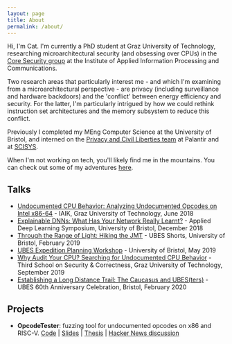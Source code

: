 ```yaml
---
layout: page
title: About
permalink: /about/
---
```


Hi, I'm Cat. I'm currently a PhD student at Graz University of Technology, researching microarchitectural security (and obsessing over CPUs) in the [Core Security group](https://www.iaik.tugraz.at/research-area/securesystems/) at the Institute of Applied Information Processing and Communications.

Two research areas that particularly interest me - and which I'm examining from a microarchitectural perspective - are privacy (including surveillance and hardware backdoors) and the 'conflict' between energy efficiency and security. For the latter, I'm particularly intrigued by how we could rethink instruction set architectures and the memory subsystem to reduce this conflict.

Previously I completed my MEng Computer Science at the University of Bristol, and interned on the [Privacy and Civil Liberties team](https://www.palantir.com/pcl/) at Palantir and at [SCISYS](https://www.scisys.com/). 

When I'm not working on tech, you'll likely find me in the mountains. You can check out some of my adventures [here](/adventures).

## Talks
* [Undocumented CPU Behavior: Analyzing Undocumented Opcodes on Intel x86-64](/images/undocumented-cpu-behavior.pdf) - IAIK, Graz University of Technology, June 2018
* [Explainable DNNs: What Has Your Network Really Learnt?](/images/explainable-dnns.pdf) - Applied Deep Learning Symposium, University of Bristol, December 2018
* [Through the Range of Light: Hiking the JMT](/images/hiking-jmt.pdf) - UBES Shorts, University of Bristol, February 2019
* [UBES Expedition Planning Workshop](/images/exped-planning-workshop.pdf) - University of Bristol, May 2019
* [Why Audit Your CPU? Searching for Undocumented CPU Behavior](/images/audit-cpu.pdf) - Third School on Security & Correctness, Graz University of Technology, September 2019
* [Establishing a Long Distance Trail: The Caucasus and UBES(ters)](/images/ubes-caucasus.pdf) - UBES 60th Anniversary Celebration, Bristol, February 2020

## Projects
* **OpcodeTester**: fuzzing tool for undocumented opcodes on x86 and RISC-V. [Code](https://github.com/cattius/opcodetester) | [Slides](https://github.com/cattius/opcodetester/blob/master/presentation.pdf) | [Thesis](https://github.com/cattius/opcodetester/blob/master/thesis.pdf) | [Hacker News discussion](https://news.ycombinator.com/item?id=22517319)
